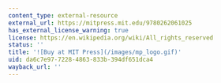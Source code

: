 ```yaml
---
content_type: external-resource
external_url: https://mitpress.mit.edu/9780262061025
has_external_license_warning: true
license: https://en.wikipedia.org/wiki/All_rights_reserved
status: ''
title: '![Buy at MIT Press](/images/mp_logo.gif)'
uid: da6c7e97-7228-4863-833b-394df651dca4
wayback_url: ''
---
```

